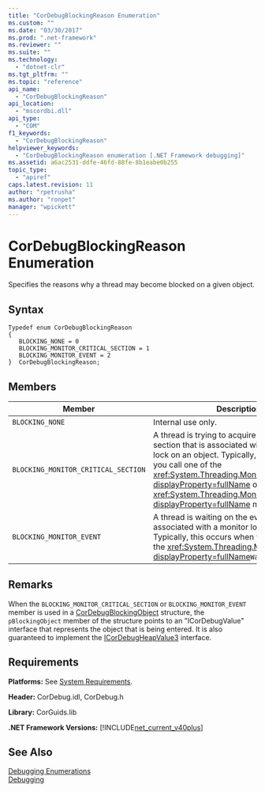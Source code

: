 ```yaml
---
title: "CorDebugBlockingReason Enumeration"
ms.custom: ""
ms.date: "03/30/2017"
ms.prod: ".net-framework"
ms.reviewer: ""
ms.suite: ""
ms.technology: 
  - "dotnet-clr"
ms.tgt_pltfrm: ""
ms.topic: "reference"
api_name: 
  - "CorDebugBlockingReason"
api_location: 
  - "mscordbi.dll"
api_type: 
  - "COM"
f1_keywords: 
  - "CorDebugBlockingReason"
helpviewer_keywords: 
  - "CorDebugBlockingReason enumeration [.NET Framework debugging]"
ms.assetid: a6ac2531-ddfe-46fd-88fe-8b1eabe0b255
topic_type: 
  - "apiref"
caps.latest.revision: 11
author: "rpetrusha"
ms.author: "ronpet"
manager: "wpickett"
---
```

# CorDebugBlockingReason Enumeration
Specifies the reasons why a thread may become blocked on a given object.  
  
## Syntax  
  
```  
Typedef enum CorDebugBlockingReason  
{  
   BLOCKING_NONE = 0  
   BLOCKING_MONITOR_CRITICAL_SECTION = 1  
   BLOCKING_MONITOR_EVENT = 2  
}  CorDebugBlockingReason;  
```  
  
## Members  
  
|Member|Description|  
|------------|-----------------|  
|`BLOCKING_NONE`|Internal use only.|  
|`BLOCKING_MONITOR_CRITICAL_SECTION`|A thread is trying to acquire the critical section that is associated with the monitor lock on an object. Typically, this occurs when you call one of the <xref:System.Threading.Monitor.Enter%2A?displayProperty=fullName> or <xref:System.Threading.Monitor.TryEnter%2A?displayProperty=fullName> methods.|  
|`BLOCKING_MONITOR_EVENT`|A thread is waiting on the event that is associated with a monitor lock for an object. Typically, this occurs when you call one of the <xref:System.Threading.Monitor?displayProperty=fullName>`Wait` methods.|  
  
## Remarks  
 When the `BLOCKING_MONITOR_CRITICAL_SECTION` or `BLOCKING_MONITOR_EVENT` member is used in a [CorDebugBlockingObject](../../../../docs/framework/unmanaged-api/debugging/cordebugblockingobject-structure.md) structure, the `pBlockingObject` member of the structure points to an "ICorDebugValue" interface that represents the object that is being entered. It is also guaranteed to implement the [ICorDebugHeapValue3](../../../../docs/framework/unmanaged-api/debugging/icordebugheapvalue3-interface.md) interface.  
  
## Requirements  
 **Platforms:** See [System Requirements](../../../../docs/framework/get-started/system-requirements.md).  
  
 **Header:** CorDebug.idl, CorDebug.h  
  
 **Library:** CorGuids.lib  
  
 **.NET Framework Versions:** [!INCLUDE[net_current_v40plus](../../../../includes/net-current-v40plus-md.md)]  
  
## See Also  
 [Debugging Enumerations](../../../../docs/framework/unmanaged-api/debugging/debugging-enumerations.md)   
 [Debugging](../../../../docs/framework/unmanaged-api/debugging/index.md)
